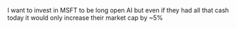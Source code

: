 I want to invest in MSFT to be long open AI but even if they had all that cash today it would only increase their market cap by ~5%

